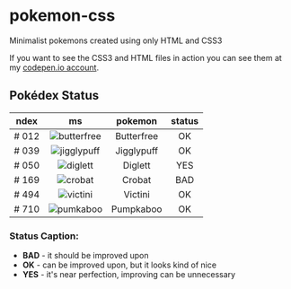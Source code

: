 # pokemon-css
Minimalist pokemons created using only HTML and CSS3

If you want to see the CSS3 and HTML files in action you can see them at my [codepen.io account](http://codepen.io/johncurcio/pens/public/).

Pokédex Status
---

| ndex   | ms            | pokemon  | status  |
| ------ |:-------------:| :-----:  | :-----: |
| # 012  | ![butterfree](http://cdn.bulbagarden.net/upload/1/14/012MS.png) | Butterfree  |   OK    |
| # 039  | ![jigglypuff](http://cdn.bulbagarden.net/upload/9/9c/039MS.png) | Jigglypuff  |   OK    |
| # 050  | ![diglett](http://cdn.bulbagarden.net/upload/8/8b/050MS.png) | Diglett  |   YES    |
| # 169  | ![crobat](http://cdn.bulbagarden.net/upload/9/96/169MS.png) | Crobat  |   BAD    |
| # 494  | ![victini](http://cdn.bulbagarden.net/upload/0/0c/494MS.png) | Victini  |   OK    |
| # 710  | ![pumkaboo](http://cdn.bulbagarden.net/upload/5/5e/710MS.png) | Pumpkaboo  |   OK    |

### Status Caption:

* **BAD** - it should be improved upon
* **OK** - can be improved upon, but it looks kind of nice
* **YES** - it's near perfection, improving can be unnecessary